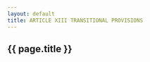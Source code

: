 ```yaml
---
layout: default 
title: ARTICLE XIII TRANSITIONAL PROVISIONS
---
```


{{ page.title }}
----------------
